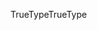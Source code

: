 <span data-ttu-id="33916-101">TrueType</span><span class="sxs-lookup"><span data-stu-id="33916-101">TrueType</span></span>